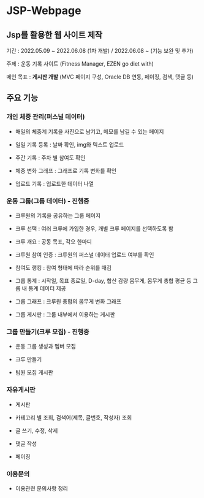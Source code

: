 # JSP-Webpage  

## Jsp를 활용한 웹 사이트 제작
기간 : 2022.05.09 ~ 2022.06.08 (1차 개발) / 2022.06.08 ~ (기능 보완 및 추가)

주제 : 운동 기록 사이트 (Fitness Manager, EZEN go diet with)

메인 목표 : **게시판 개발** (MVC 페이지 구성, Oracle DB 연동, 페이징, 검색, 댓글 등)

## 주요 기능

### 개인 체중 관리(퍼스널 데이터)

- 매일의 체중계 기록을 사진으로 남기고, 메모를 남길 수 있는 페이지 

- 일일 기록 등록 : 날짜 확인, img와 텍스트 업로드
- 주간 기록 : 주차 별 참여도 확인
- 체중 변화 그래프 : 그래프로 기록 변화를 확인
- 업로드 기록 : 업로드한 데이터 나열

### 운동 그룹(그룹 데이터) - 진행중

- 크루원의 기록을 공유하는 그룹 페이지

- 크루 선택 : 여러 크루에 가입한 경우, 개별 크루 페이지를 선택하도록 함
- 크루 개요 : 공동 목표, 각오 한마디
- 크루원 참여 인증 : 크루원의 퍼스널 데이터 업로드 여부를 확인
- 참여도 랭킹 : 참여 형태에 따라 순위를 매김
- 그룹 통계 : 시작일, 목표 종료일, D-day, 합산 감량 몸무게, 몸무게 총합 평균 등 그룹 내 통계 데이터 제공
- 그룹 그래프 : 크루원 총합의 몸무게 변화 그래프
- 그룹 게시판 : 그룹 내부에서 이용하는 게시판

 

### 그룹 만들기(크루 모집) - 진행중

- 운동 그룹 생성과 멤버 모집

- 크루 만들기
- 팀원 모집 게시판

### 자유게시판

- 게시판

- 카테고리 별 조회, 검색어(제목, 글번호, 작성자) 조회
- 글 쓰기, 수정, 삭제
- 댓글 작성
- 페이징

### 이용문의

- 이용관련 문의사항 정리
